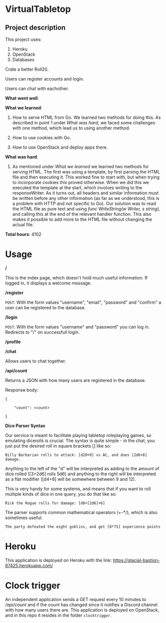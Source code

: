 # VirtualTabletop
## Project description

This project uses:
1. Heroku
2. OpenStack
3. Databases

Crate a better Roll20.

Users can register accounts and login.

Users can chat with eachother.


**What went well**:


**What we learned**:
1. How to serve HTML from Go. We learned two methods for doing this. As described in point 1 under *What was hard*, we faced some challenges with one method, which lead us to using another method.

2. How to use cookies with Go.

3. How to use OpenStack and deploy apps there.


**What was hard**:
1. As mentioned under *What we learned* we learned two methods for serving HTML. The first was using a template, by first parsing the HTML file and then executing it. This worked fine to start with, but when trying to incorporate cookies this proved otherwise. When we did this we executed the template at the start, which involves writing to the responseWriter. As it turns out, all headers and similar information must be written before any other information (as far as we understood, this is a problem with HTTP and not specific to Go). Our solution was to read the HTML file as pure text and using *func WriteString(w Writer, s string)*, and calling this at the end of the relevant handler function. This also makes it possible to add more to the HTML file without changing the actual file.


**Total hours**:
4102


# Usage
**/**

This is the index page, which doesn't hold much useful information. If logged in, it displays a welcome message.

**/register**

```POST```: With the form values "username", "email", "password" and "confirm" a user can be registered to the database.

**/login**

```POST```: With the form values "username" and "password" you can log in. Redirects to "/" on successfull login.


**/profile**



**/chat**

Allows users to chat together.


**/api/count**

Returns a JSON with how many users are registered in the database.

Response body:


```
{

    "count": <count>
    
}
```

**Dice Parser Syntax**

Our service is meant to facilitate playing tabletop roleplaying games, so emulating dicerolls is crucial. The syntax is quite simple - in the chat, you just put the desired roll in square brackets [] like so:

```
Billy Barbarian rolls to attack: [d20+9] vs AC, and does [2d6+8] damage.
```


Anything to the left of the "d" will be interpreted as adding to the amount of dice rolled ([3+2d6] rolls 5d6) and anything to the right will be interpreted as a flat modifier ([d4+8] will be somewhere between 9 and 12).

This is very handy for some systems, and means that if you want to roll multiple kinds of dice in one query, you do that like so:

```
Rick the Rogue rolls for damage: [d8+[2d6]+6]
```

The parser supports common mathematical operators (+-*/), which is also sometimes useful.

```
The party defeated the eight goblins, and get [8*75] experience points
```


# Heroku
This application is deployed on Heroku with the link: https://glacial-bastion-87425.herokuapp.com/


# Clock trigger

An independent application sends a GET request every 10 minutes to */api/count* and if the count has changed since it notifies a Discord channel with how many users there are. This application is deployed on OpenStack, and in this repo it resides in the folder ```clocktrigger```.
